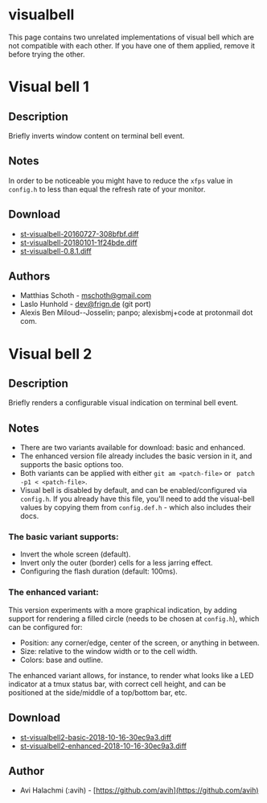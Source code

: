 visualbell
==========
This page contains two unrelated implementations of visual bell which are not
compatible with each other. If you have one of them applied, remove it before
trying the other.


# Visual bell 1

Description
-----------
Briefly inverts window content on terminal bell event.

Notes
-----
In order to be noticeable you might have to reduce the `xfps` value in
`config.h` to less than equal the refresh rate of your monitor.

Download
--------
* [st-visualbell-20160727-308bfbf.diff](st-visualbell-20160727-308bfbf.diff)
* [st-visualbell-20180101-1f24bde.diff](st-visualbell-20180101-1f24bde.diff)
* [st-visualbell-0.8.1.diff](st-visualbell-0.8.1.diff)

Authors
-------
* Matthias Schoth - <mschoth@gmail.com>
* Laslo Hunhold - <dev@frign.de> (git port)
* Alexis Ben Miloud--Josselin; panpo; alexisbmj+code at protonmail dot com.


# Visual bell 2

Description
-----------
Briefly renders a configurable visual indication on terminal bell event.

Notes
-----
* There are two variants available for download: basic and enhanced.
* The enhanced version file already includes the basic version in it, and
  supports the basic options too.
* Both variants can be applied with either `git am <patch-file>` or ` patch -p1
  < <patch-file>`.
* Visual bell is disabled by default, and can be enabled/configured via
  `config.h`. If you already have this file, you'll need to add the visual-bell
  values by copying them from `config.def.h` - which also includes their docs.

### The basic variant supports:
* Invert the whole screen (default).
* Invert only the outer (border) cells for a less jarring effect.
* Configuring the flash duration (default: 100ms).

### The enhanced variant:
This version experiments with a more graphical indication, by adding support
for rendering a filled circle (needs to be chosen at `config.h`), which can be
configured for:

* Position: any corner/edge, center of the screen, or anything in between.
* Size: relative to the window width or to the cell width.
* Colors: base and outline.

The enhanced variant allows, for instance, to render what looks like a LED
indicator at a tmux status bar, with correct cell height, and can be positioned
at the side/middle of a top/bottom bar, etc.

Download
--------
* [st-visualbell2-basic-2018-10-16-30ec9a3.diff](st-visualbell2-basic-2018-10-16-30ec9a3.diff)
* [st-visualbell2-enhanced-2018-10-16-30ec9a3.diff](st-visualbell2-enhanced-2018-10-16-30ec9a3.diff)

Author
------
* Avi Halachmi (:avih) - [https://github.com/avih](https://github.com/avih)
